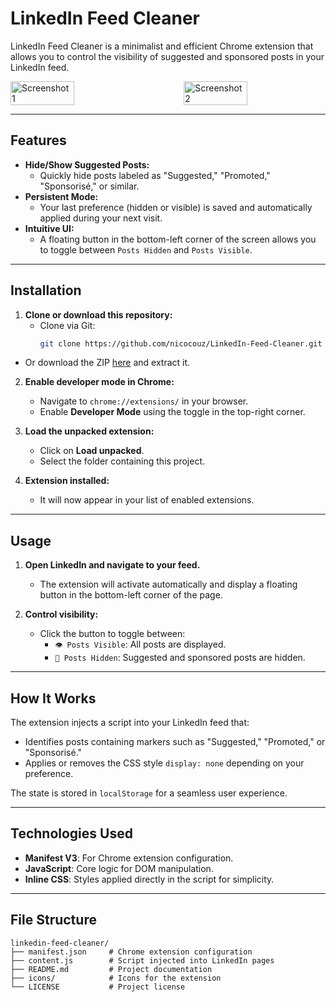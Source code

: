 # **LinkedIn Feed Cleaner**

LinkedIn Feed Cleaner is a minimalist and efficient Chrome extension that allows you to control the visibility of suggested and sponsored posts in your LinkedIn feed.

<div style="display: flex; justify-content: space-between; align-items: center; gap: 10px;">
  <img src="https://github.com/user-attachments/assets/598ccaad-d69b-4bd3-8466-6d7803ced46d" alt="Screenshot 1" width="45%">
  <img src="https://github.com/user-attachments/assets/70e8054a-9b2d-44b9-8e8b-8ff121c262df" alt="Screenshot 2" width="45%">
</div>

---

## **Features**

- **Hide/Show Suggested Posts:**
  - Quickly hide posts labeled as "Suggested," "Promoted," "Sponsorisé," or similar.
- **Persistent Mode:**
  - Your last preference (hidden or visible) is saved and automatically applied during your next visit.
- **Intuitive UI:**
  - A floating button in the bottom-left corner of the screen allows you to toggle between `Posts Hidden` and `Posts Visible`.

---

## **Installation**

1. **Clone or download this repository:**
   - Clone via Git:  
     ```bash
     git clone https://github.com/nicocouz/LinkedIn-Feed-Cleaner.git
     ```
  - Or download the ZIP [here](https://github.com/nicocouz/LinkedIn-Feed-Cleaner/archive/refs/heads/main.zip) and extract it.

2. **Enable developer mode in Chrome:**
   - Navigate to `chrome://extensions/` in your browser.
   - Enable **Developer Mode** using the toggle in the top-right corner.

3. **Load the unpacked extension:**
   - Click on **Load unpacked**.
   - Select the folder containing this project.

4. **Extension installed:**
   - It will now appear in your list of enabled extensions.

---

## **Usage**

1. **Open LinkedIn and navigate to your feed.**
   - The extension will activate automatically and display a floating button in the bottom-left corner of the page.

2. **Control visibility:**
   - Click the button to toggle between:
     - `👁️ Posts Visible`: All posts are displayed.
     - `🙈 Posts Hidden`: Suggested and sponsored posts are hidden.

---

## **How It Works**

The extension injects a script into your LinkedIn feed that:
- Identifies posts containing markers such as "Suggested," "Promoted," or "Sponsorisé."
- Applies or removes the CSS style `display: none` depending on your preference.

The state is stored in `localStorage` for a seamless user experience.

---

## **Technologies Used**

- **Manifest V3**: For Chrome extension configuration.
- **JavaScript**: Core logic for DOM manipulation.
- **Inline CSS**: Styles applied directly in the script for simplicity.

---

## **File Structure**

```plaintext
linkedin-feed-cleaner/
├── manifest.json     # Chrome extension configuration
├── content.js        # Script injected into LinkedIn pages
├── README.md         # Project documentation
├── icons/            # Icons for the extension
└── LICENSE           # Project license
